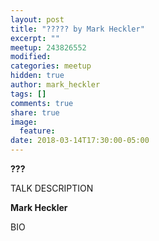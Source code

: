 ```yaml
---
layout: post
title: "????? by Mark Heckler"
excerpt: ""
meetup: 243826552
modified:
categories: meetup
hidden: true
author: mark_heckler
tags: []
comments: true
share: true
image:
  feature:
date: 2018-03-14T17:30:00-05:00
---
```


__???__

TALK DESCRIPTION

__Mark Heckler__

BIO

